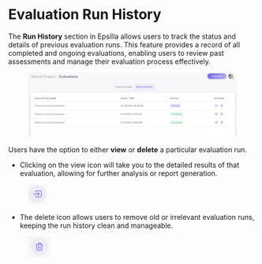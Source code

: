 # Evaluation Run History

The **Run History** section in Epsilla allows users to track the status and details of previous evaluation runs. This feature provides a record of all completed and ongoing evaluations, enabling users to review past assessments and manage their evaluation process effectively.

<figure><img src="../.gitbook/assets/Screenshot 2024-10-13 at 12.36.08 AM.png" alt=""><figcaption></figcaption></figure>

Users have the option to either **view** or **delete** a particular evaluation run.

* Clicking on the view icon will take you to the detailed results of that evaluation, allowing for further analysis or report generation.

<figure><img src="../.gitbook/assets/Screenshot 2024-10-13 at 1.00.00 AM.png" alt="" width="39"><figcaption></figcaption></figure>

* The delete icon allows users to remove old or irrelevant evaluation runs, keeping the run history clean and manageable.

<figure><img src="../.gitbook/assets/Screenshot 2024-10-13 at 12.57.27 AM.png" alt="" width="45"><figcaption></figcaption></figure>
